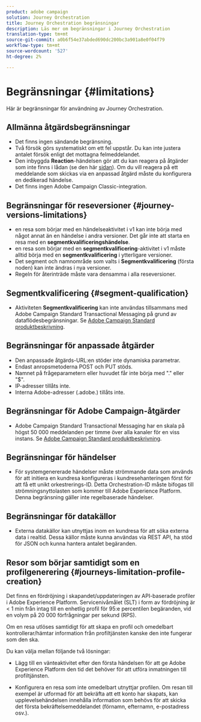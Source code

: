 ```yaml
---
product: adobe campaign
solution: Journey Orchestration
title: Journey Orchestration begränsningar
description: Läs mer om begränsningar i Journey Orchestration
translation-type: tm+mt
source-git-commit: a0b6f54e37abded690dc200bc3a901a8e0f04f79
workflow-type: tm+mt
source-wordcount: '527'
ht-degree: 2%

---
```



# Begränsningar {#limitations}

Här är begränsningar för användning av Journey Orchestration.

## Allmänna åtgärdsbegränsningar

* Det finns ingen sändande begränsning. 
* Två försök görs systematiskt om ett fel uppstår. Du kan inte justera antalet försök enligt det mottagna felmeddelandet. 
* Den inbyggda **Reaction**-händelsen gör att du kan reagera på åtgärder som inte finns i lådan (se den här [sidan](../building-journeys/reaction-events.md)). Om du vill reagera på ett meddelande som skickas via en anpassad åtgärd måste du konfigurera en dedikerad händelse. 
* Det finns ingen Adobe Campaign Classic-integration.

## Begränsningar för reseversioner {#journey-versions-limitations}

* en resa som börjar med en händelseaktivitet i v1 kan inte börja med något annat än en händelse i andra versioner. Det går inte att starta en resa med en **segmentkvalificeringshändelse**.
* en resa som börjar med en **segmentkvalificering**-aktivitet i v1 måste alltid börja med en **segmentkvalificering** i ytterligare versioner.
* Det segment och namnområde som valts i **Segmentkvalificering** (första noden) kan inte ändras i nya versioner.
* Regeln för återinträde måste vara densamma i alla reseversioner.

## Segmentkvalificering {#segment-qualification}

* Aktiviteten **Segmentkvalificering** kan inte användas tillsammans med Adobe Campaign Standard Transactional Messaging på grund av dataflödesbegränsningar. Se [Adobe Campaign Standard produktbeskrivning](https://helpx.adobe.com/se/legal/product-descriptions/campaign-standard.html). 
 

## Begränsningar för anpassade åtgärder

* Den anpassade åtgärds-URL:en stöder inte dynamiska parametrar. 
* Endast anropsmetoderna POST och PUT stöds. 
* Namnet på frågeparametern eller huvudet får inte börja med &quot;.&quot; eller &quot;$&quot;. 
* IP-adresser tillåts inte. 
* Interna Adobe-adresser (.adobe.) tillåts inte.
 

## Begränsningar för Adobe Campaign-åtgärder

* Adobe Campaign Standard Transactional Messaging har en skala på högst 50 000 meddelanden per timme över alla kanaler för en viss instans. Se [Adobe Campaign Standard produktbeskrivning](https://helpx.adobe.com/legal/product-descriptions/campaign-standard.html). 
 

## Begränsningar för händelser

* För systemgenererade händelser måste strömmande data som används för att initiera en kundresa konfigureras i kundresehanteringen först för att få ett unikt orkestrerings-ID. Detta Orchestration-ID måste bifogas till strömningsnyttolasten som kommer till Adobe Experience Platform. Denna begränsning gäller inte regelbaserade händelser.
 

## Begränsningar för datakällor

* Externa datakällor kan utnyttjas inom en kundresa för att söka externa data i realtid. Dessa källor måste kunna användas via REST API, ha stöd för JSON och kunna hantera antalet begäranden.

## Resor som börjar samtidigt som en profilgenerering {#journeys-limitation-profile-creation}

Det finns en fördröjning i skapandet/uppdateringen av API-baserade profiler i Adobe Experience Platform. Servicenivåmålet (SLT) i form av fördröjning är &lt; 1 min från intag till en enhetlig profil för 95:e percentilen begäranden, vid en volym på 20 000 förfrågningar per sekund (RPS).

Om en resa utlöses samtidigt för att skapa en profil och omedelbart kontrollerar/hämtar information från profiltjänsten kanske den inte fungerar som den ska.

Du kan välja mellan följande två lösningar:

* Lägg till en vänteaktivitet efter den första händelsen för att ge Adobe Experience Platform den tid det behöver för att utföra inmatningen till profiltjänsten.

* Konfigurera en resa som inte omedelbart utnyttjar profilen. Om resan till exempel är utformad för att bekräfta att ett konto har skapats, kan upplevelsehändelsen innehålla information som behövs för att skicka det första bekräftelsemeddelandet (förnamn, efternamn, e-postadress osv.).